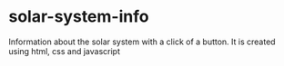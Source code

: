 # solar-system-info
Information about the solar system with a click of a button. It is created using html, css and javascript
